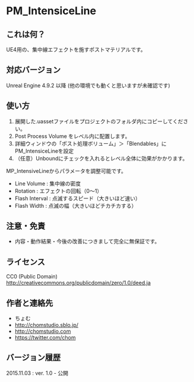 # PM_IntensiceLine

## これは何？

UE4用の、集中線エフェクトを施すポストマテリアルです。

## 対応バージョン

Unreal Engine 4.9.2 以降 (他の環境でも動くと思いますが未確認です)

## 使い方

1. 展開した.uassetファイルをプロジェクトのフォルダ内にコピーしてください。
1. Post Process Volume をレベル内に配置します。
1. 詳細ウィンドウの「ポスト処理ボリューム」＞「Blendables」にPM_IntensiceLineを設定
1. （任意）Unboundにチェックを入れるとレベル全体に効果がかかります。

MP_IntensiveLineからパラメータを調整可能です。
- Line Volume  : 集中線の密度
- Rotation : エフェクトの回転（0～1）
- Flash Interval : 点滅するスピード（大きいほど速い）
- Flash Width : 点滅の幅（大きいほどチカチカする）

## 注意・免責

- 内容・動作結果・今後の改善につきまして完全に無保証です。

## ライセンス

CC0 (Public Domain)  
http://creativecommons.org/publicdomain/zero/1.0/deed.ja

## 作者と連絡先

- ちょむ
- http://chomstudio.sblo.jp/
- http://chomstudio.com
- https://twitter.com/chom

## バージョン履歴

2015.11.03 : ver. 1.0 - 公開
